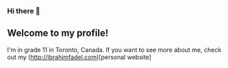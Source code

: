 ### Hi there 👋

Welcome to my profile!
----------------------

I'm in grade 11 in Toronto, Canada. If you want to see more about me, check out my (http://ibrahimfadel.com)[personal website]
